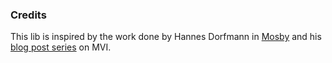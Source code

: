 ### Credits
This lib is inspired by the work done by Hannes Dorfmann in [Mosby] and his [blog post series] on MVI.

[Mosby]: https://github.com/sockeqwe/mosby
[blog post series]: http://hannesdorfmann.com/android/mosby3-mvi-1
